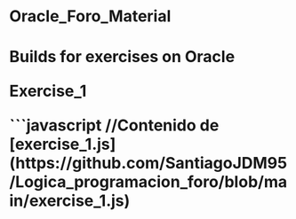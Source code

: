 <h1>Oracle_Foro_Material<h1>

<p>Builds for exercises on Oracle<p>

<p>Exercise_1<p>
```javascript
//Contenido de [exercise_1.js](https://github.com/SantiagoJDM95/Logica_programacion_foro/blob/main/exercise_1.js)
